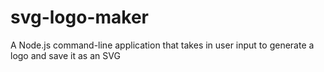 # svg-logo-maker
A Node.js command-line application that takes in user input to generate a logo and save it as an SVG
